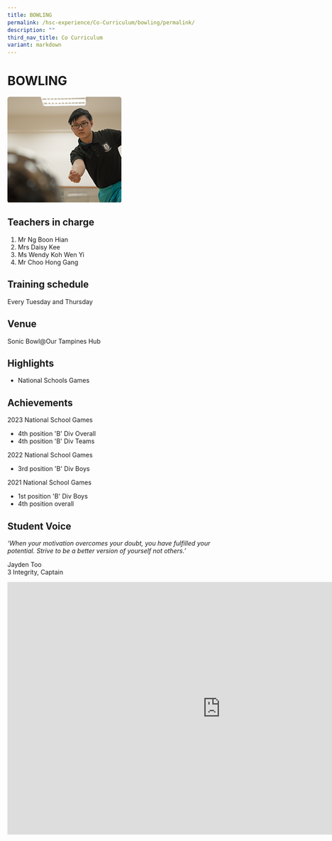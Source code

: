 ```yaml
---
title: BOWLING
permalink: /hsc-experience/Co-Curriculum/bowling/permalink/
description: ""
third_nav_title: Co Curriculum
variant: markdown
---
```

BOWLING
=======
![](/images/CCA/Bowling.png)

Teachers in charge
------------------

1.  Mr Ng Boon Hian
2.  Mrs Daisy Kee
3.  Ms Wendy Koh Wen Yi
4.  Mr Choo Hong Gang

Training schedule
-----------------

Every Tuesday and Thursday

Venue
-----

Sonic Bowl@Our Tampines Hub

Highlights
----------

*   National Schools Games

Achievements
------------

2023 National School Games

*  4th position 'B' Div Overall
*  4th position 'B' Div Teams

2022 National School Games

*   3rd position 'B' Div Boys

2021 National School Games  

*   1st position 'B' Div Boys
*   4th position overall



Student Voice
-------------

_‘When your motivation overcomes your doubt, you have fulfilled your potential. Strive to be a better version of yourself not others.’_  
  
Jayden Too  
3 Integrity, Captain

<iframe allowfullscreen="true" height="569" width="960" frameborder="0" src="https://docs.google.com/presentation/d/e/2PACX-1vQX-gGN3xgH_bFHQr6SM5-HPqcNXS-C8PGKgrZaa2ADBQ11h6hIIceK_sewahomV6n6IIiHVP-8UmK7/embed?start=false&amp;loop=false&amp;delayms=3000"></iframe>